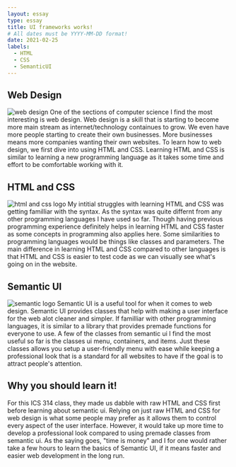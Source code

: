 ```yaml
---
layout: essay
type: essay
title: UI frameworks works!
# All dates must be YYYY-MM-DD format!
date: 2021-02-25
labels:
  - HTML
  - CSS
  - SemanticUI
---
```





## Web Design
<img class="ui medium left floated rounded image" src="https://w3-lab.com/wp-content/uploads/2019/12/Get-the-Most-Fancied-Web-Development-Services-min-scaled.jpg" alt="web design">
One of the sections of computer science I find the most interesting is web design. 
Web design is a skill that is starting to become more main stream as internet/technology containues to grow. 
We even have more people starting to create their own businesses. 
More businesses means more companies wanting their own websites. 
To learn how to web design, we first dive into using HTML and CSS. 
Learning HTML and CSS is similar to learning a new programming language as it takes some time and effort to be comfortable working with it. 

## HTML and CSS
<img class="ui medium right floated rounded image" src="https://miro.medium.com/max/792/1*lJ32Bl-lHWmNMUSiSq17gQ.png" alt="html and css logo"> 
My intitial struggles with learning HTML and CSS was getting familliar with the syntax. 
As the syntax was quite differnt from any other programming languages I have used so far. 
Though having previous programming experience definitely helps in learning HTML and CSS faster as some concepts in programming also applies here. 
Some similarities to programming languages would be things like classes and parameters. 
The main difference in learning HTML and CSS compared to other languages is that HTML and CSS is easier to test code as we can visually see what's going on in the website. 

## Semantic UI
<img class="ui medium left floated rounded image" src="https://semantic-ui.com/images/logo.png" alt="semantic logo">
Semantic UI is a useful tool for when it comes to web design. 
Semantic UI provides classes that help with making a user interface for the web alot cleaner and simpler. 
If familliar with other programming languages, it is similar to a library that provides premade functions for everyone to use. 
A few of the classes from semantic ui I find the most useful so far is the classes ui menu, containers, and items. 
Just these classes allows you setup a user-friendly menu with ease while keeping a professional look that is a standard for all websites to have if the goal is to attract people's attention. 

## Why you should learn it!
For this ICS 314 class, they made us dabble with raw HTML and CSS first before learning about semantic ui. 
Relying on just raw HTML and CSS for web design is what some people may prefer as it allows them to control every aspect of the user interface. 
However, it would take up more time to develop a professional look compared to using premade classes from semantic ui. 
As the saying goes, "time is money" and I for one would rather take a few hours to learn the basics of Semantic UI, if it means faster and easier web development in the long run. 



